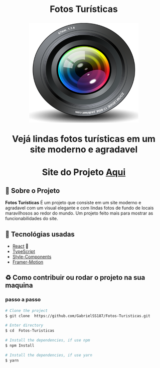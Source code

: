 
<h1 align="center">
    <p>Fotos Turísticas</p>
    <img src="public/favicon.ico" height="320" width="350"/>
    <p>Vejá lindas fotos turísticas em um site moderno e agradavel<p>
</h1>

<h1 align="center">Site do Projeto
<a href="https://my-fotos-turisticas.surge.sh/">
Aqui</a></h1>


## 📕 Sobre o Projeto

**Fotos Turísticas** É um projeto que consiste em um  site moderno e agradavel com um visual elegante e com lindas fotos de fundo de locais maravilhosos ao redor do mundo. Um projeto feito mais para mostrar as funcionabilidades do site.

## 🔨 Tecnológias usadas

- [React](https://pt-br.reactjs.org/) 💚
- [TypeScript](https://www.typescriptlang.org/)
- [Style-Components](https://styled-components.com/)
- [Framer-Motion](https://www.framer.com/motion/)

## ♻ Como contribuir ou rodar o projeto na sua maquina

### passo a passo

```bash
# Clone the project
$ git clone  https://github.com/GabrielSS187/Fotos-Turisticas.git
```

```bash
# Enter directory
$ cd  Fotos-Turisticas
```

```bash
# Install the dependencies, if use npm
$ npm Install
```

```bash
# Install the dependencies, if use yarn
$ yarn
```
